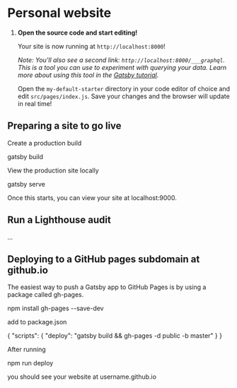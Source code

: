 # Personal website

1.  **Open the source code and start editing!**

    Your site is now running at `http://localhost:8000`!

    _Note: You'll also see a second link: _`http://localhost:8000/___graphql`_. This is a tool you can use to experiment with querying your data. Learn more about using this tool in the [Gatsby tutorial](https://www.gatsbyjs.org/tutorial/part-five/#introducing-graphiql)._

    Open the `my-default-starter` directory in your code editor of choice and edit `src/pages/index.js`. Save your changes and the browser will update in real time!

## Preparing a site to go live

Create a production build

  gatsby build

View the production site locally

  gatsby serve

Once this starts, you can view your site at localhost:9000.

## Run a Lighthouse audit

...

## Deploying to a GitHub pages subdomain at github.io

The easiest way to push a Gatsby app to GitHub Pages is by using a package called gh-pages.

  npm install gh-pages --save-dev

add to package.json

  {
    "scripts": {
      "deploy": "gatsby build && gh-pages -d public -b master"
    }
  }

After running

  npm run deploy

you should see your website at username.github.io
